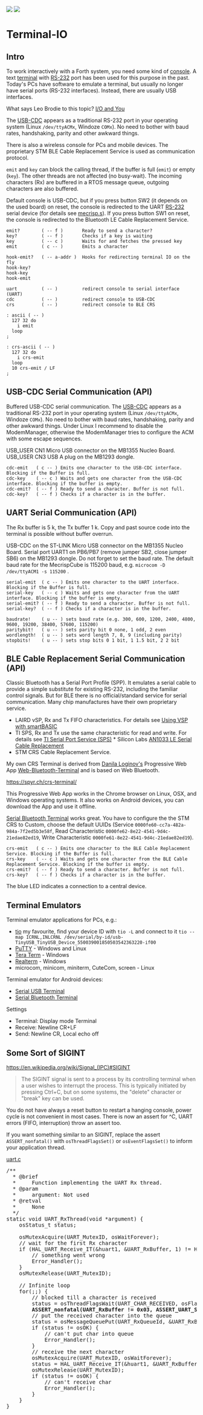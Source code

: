 ![](img/mecrisp-cube-4th-logo-red-h.svg)
![](img/ch3-flush.gif)

# Terminal-IO

## Intro

To work interactively with a Forth system, you need some kind of
[console](https://en.wikipedia.org/wiki/System_console). A text
[terminal](https://en.wikipedia.org/wiki/Computer_terminal#Text_terminals)
with [RS-232](https://en.wikipedia.org/wiki/RS-232) port has been used
for this purpose in the past. Today's PCs have software to emulate a
terminal, but usually no longer have serial ports (RS-232 interfaces).
Instead, there are usually USB interfaces.

What says Leo Brodie to this topic? 
[I/O and You](https://www.forth.com/starting-forth/10-input-output-operators/)

The
[USB-CDC](https://en.wikipedia.org/wiki/USB_communications_device_class)
appears as a traditional RS-232 port in your operating system (Linux
`/dev/ttyACMx`, Windoze `COMx`). No need to bother with baud rates,
handshaking, parity and other awkward things.

There is also a wireless console for PCs and mobile devices. The
proprietary STM BLE Cable Replacement Service is used as communication
protocol. 

`emit` and `key` can block the calling thread, if the buffer is full
(`emit`) or empty (`key`). The other threads are not affected (no
busy-wait). The incoming characters (Rx) are buffered in a RTOS message
queue, outgoing characters are also buffered.

Default console is USB-CDC, but if you press button SW2 
(it depends on the used board) on reset, the
console is redirected to the UART
[RS-232](https://en.wikipedia.org/wiki/RS-232) serial device (for
details see
[mecrisp.s](https://github.com/spyren/Mecrisp-Cube/blob/master/Forth/cube/mecrisp.s)).
If you press button SW1 on reset, the console is redirected to the
Bluetooth LE Cable Replacement Service.

```
emit?        ( -- f )       Ready to send a character?
key?         ( -- f )       Checks if a key is waiting
key          ( -- c )       Waits for and fetches the pressed key
emit         ( c -- )       Emits a character

hook-emit?   ( -- a-addr )  Hooks for redirecting terminal IO on the fly
hook-key?
hook-key
hook-emit

uart         ( -- )         redirect console to serial interface (UART)
cdc          ( -- )         redirect console to USB-CDC
crs          ( -- )         redirect console to BLE CRS
```

```forth
: ascii ( -- ) 
  127 32 do 
    i emit 
  loop 
;

: crs-ascii ( -- ) 
  127 32 do 
    i crs-emit 
  loop 
  10 crs-emit / LF
;
```


## USB-CDC Serial Communication (API)

Buffered USB-CDC serial communication. The
[USB-CDC](https://en.wikipedia.org/wiki/USB_communications_device_class)
appears as a traditional RS-232 port in your operating system (Linux
`/dev/ttyACMx`, Windoze `COMx`). No need to bother with baud rates,
handshaking, parity and other awkward things. Under Linux I recommend to
disable the ModemManager, otherwise the ModemManager tries to configure
the ACM with some escape sequences.

USB_USER CN1 Micro USB connector on the MB1355 Nucleo Board.
USB_USER CN3 USB A plug on the MB1293 dongle.
```
cdc-emit   ( c -- ) Emits one character to the USB-CDC interface. Blocking if the Buffer is full.
cdc-key    ( -- c ) Waits and gets one character from the USB-CDC interface. Blocking if the buffer is empty.
cdc-emit?  ( -- f ) Ready to send a character. Buffer is not full.
cdc-key?   ( -- f ) Checks if a character is in the buffer.
```


## UART Serial Communication (API)

The Rx buffer is 5 k, the Tx buffer 1 k. Copy and past source code into
the terminal is possible without buffer overrun.

USB-CDC on the ST-LINK Micro USB connector on the MB1355 Nucleo Board.
Serial port UART1 on PB6/PB7 (remove jumper SB2, close jumper SB6) on
the MB1293 dongle. Do not forget to set the baud rate. The default baud
rate for the MecrispCube is 115200 baud, e.g.
`microcom -D /dev/ttyACM1 -s 115200` .
```
serial-emit  ( c -- ) Emits one character to the UART interface. Blocking if the Buffer is full.
serial-key   ( -- c ) Waits and gets one character from the UART interface. Blocking if the buffer is empty.
serial-emit? ( -- f ) Ready to send a character. Buffer is not full.
serial-key?  ( -- f ) Checks if a character is in the buffer.

baudrate!    ( u -- ) sets baud rate (e.g. 300, 600, 1200, 2400, 4800, 9600, 19200, 38400, 57600, 115200)
paritybit!   ( u -- ) sets parity bit 0 none, 1 odd, 2 even
wordlength!  ( u -- ) sets word length 7, 8, 9 (including parity)
stopbits!    ( u -- ) sets stop bits 0 1 bit, 1 1.5 bit, 2 2 bit
```


## BLE Cable Replacement Serial Communication (API)

Classic Bluetooth has a Serial Port Profile (SPP). It emulates a serial
cable to provide a simple substitute for existing RS-232, including the
familiar control signals. But for BLE there is no official/standard
service for serial communication. Many chip manufactures have their own
proprietary service.

-   LAIRD vSP, Rx and Tx FIFO characteristics. For details see [Using VSP
with
smartBASIC](http://cdn.lairdtech.com/home/brandworld/files/Application%20Note%20-%20Using%20VSP%20with%20smartBASIC.pdf)
-   TI SPS, Rx and Tx use the same characteristic for read and write. For
details see [TI Serial Port Service
(SPS)](http://www.ti.com/lit/ug/tidua63/tidua63.pdf?ts=1590183153410) \*
Silicon Labs [AN1033 LE Serial Cable
Replacement](https://www.silabs.com/documents/public/application-notes/AN1033-LE-Serial-Cable-Replacement.pdf)
-   STM CRS Cable Replacement Service.

My own CRS Terminal is derived from [Danila
Loginov\'s](https://medium.com/@loginov_rocks/how-to-make-a-web-app-for-your-own-bluetooth-low-energy-device-arduino-2af8d16fdbe8)
Progressive Web App
[Web-Bluetooth-Terminal](https://github.com/loginov-rocks/Web-Bluetooth-Terminal)
and is based on Web Bluetooth.

<https://spyr.ch/crs-terminal/>

This Progressive Web App works in the Chrome browser on Linux, OSX, and
Windows operating systems. It also works on Android devices, you can
download the App and use it offline.

[Serial Bluetooth Terminal](https://play.google.com/store/apps/details?id=de.kai_morich.serial_bluetooth_terminal)
works great. You have to configure the the STM CRS to Custom, choose the
default UUIDs (Service `0000fe60-cc7a-482a-984a-7f2ed5b3e58f`, Read
Characteristic `0000fe62-8e22-4541-9d4c-21edae82ed19`, Write
Characteristic `0000fe61-8e22-4541-9d4c-21edae82ed19`).
```
crs-emit   ( c -- ) Emits one character to the BLE Cable Replacement Service. Blocking if the Buffer is full.
crs-key    ( -- c ) Waits and gets one character from the BLE Cable Replacement Service. Blocking if the buffer is empty.
crs-emit?  ( -- f ) Ready to send a character. Buffer is not full.
crs-key?   ( -- f ) Checks if a character is in the buffer.
```

The blue LED indicates a connection to a central device.


## Terminal Emulators

Terminal emulator applications for PCs, e.g.:
 - [tio](https://github.com/tio/tio) my favourite, find your device ID with `tio -L` and connect to it `tio --map ICRNL,INLCRNL /dev/serial/by-id/usb-TinyUSB_TinyUSB_Device_550039001850503542363220-if00` 
 - [PuTTY](http://www.putty.org/) - Windows and Linux
 - [Tera Term](http://en.sourceforge.jp/projects/ttssh2/) - Windows
 - [Realterm](http://realterm.sourceforge.net/) - Windows
 - microcom, minicom, miniterm, CuteCom, screen - Linux

Terminal emulator for Android devices:

-   [Serial USB
    Terminal](https://play.google.com/store/apps/details?id=de.kai_morich.serial_usb_terminal)
-   [Serial Bluetooth
    Terminal](https://play.google.com/store/apps/details?id=de.kai_morich.serial_bluetooth_terminal)

Settings

-   Terminal: Display mode Terminal
-   Receive: Newline CR+LF
-   Send: Newline CR, Local echo off


## Some Sort of SIGINT

https://en.wikipedia.org/wiki/Signal_(IPC)#SIGINT
<blockquote>
The SIGINT signal is sent to a process by its controlling terminal when a user wishes to 
interrupt the process. This is typically initiated by pressing Ctrl+C, 
but on some systems, the "delete" character or "break" key can be used.
</blockquote>

You do not have always a reset button to restart a hanging console, power cycle 
is not convenient in most cases. There is now an assert for ^C, 
UART errors (FIFO, interruption) throw an assert too.

If you want something similar to an SIGINT, replace the assert `ASSERT_nonfatal()`
with `osThreadFlagsSet()` or `osEventFlagsSet()` to inform your application thread. 

[uart.c](https://github.com/spyren/Mecrisp-Cube/blob/master/peripherals/uart.c)
<pre>
/**
  * @brief
  * 	Function implementing the UART Rx thread.
  * @param
  * 	argument: Not used
  * @retval
  * 	None
  */
static void UART_RxThread(void *argument) {
	osStatus_t status;

	osMutexAcquire(UART_MutexID, osWaitForever);
	// wait for the first Rx character
	if (HAL_UART_Receive_IT(&huart1, &UART_RxBuffer, 1) != HAL_OK) {
		// something went wrong
		Error_Handler();
	}
	osMutexRelease(UART_MutexID);

	// Infinite loop
	for(;;) {
		// blocked till a character is received
		status = osThreadFlagsWait(UART_CHAR_RECEIVED, osFlagsWaitAny, osWaitForever);
		<b>ASSERT_nonfatal(UART_RxBuffer != 0x03, ASSERT_UART_SIGINT, 0) // ^C character abort</b>
		// put the received character into the queue
		status = osMessageQueuePut(UART_RxQueueId, &UART_RxBuffer, 0, 100);
		if (status != osOK) {
			// can't put char into queue
			Error_Handler();
		}
		// receive the next character
		osMutexAcquire(UART_MutexID, osWaitForever);
		status = HAL_UART_Receive_IT(&huart1, &UART_RxBuffer, 1);
		osMutexRelease(UART_MutexID);
		if (status != osOK) {
			// can't receive char
			Error_Handler();
		}
	}
}
</pre>
